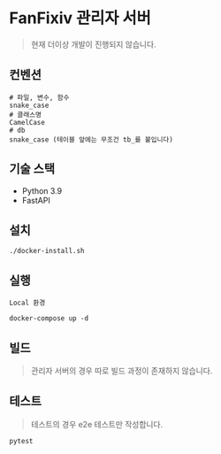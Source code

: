 # FanFixiv 관리자 서버

> 현재 더이상 개발이 진행되지 않습니다.

## 컨벤션

```
# 파일, 변수, 함수
snake_case
# 클래스명
CamelCase
# db
snake_case (테이블 앞에는 무조건 tb_를 붙입니다)
```

## 기술 스택

- Python 3.9
- FastAPI

## 설치

```
./docker-install.sh
```

## 실행

```
Local 환경

docker-compose up -d

```

## 빌드

> 관리자 서버의 경우 따로 빌드 과정이 존재하지 않습니다.

## 테스트

> 테스트의 경우 e2e 테스트만 작성합니다.

```
pytest
```
